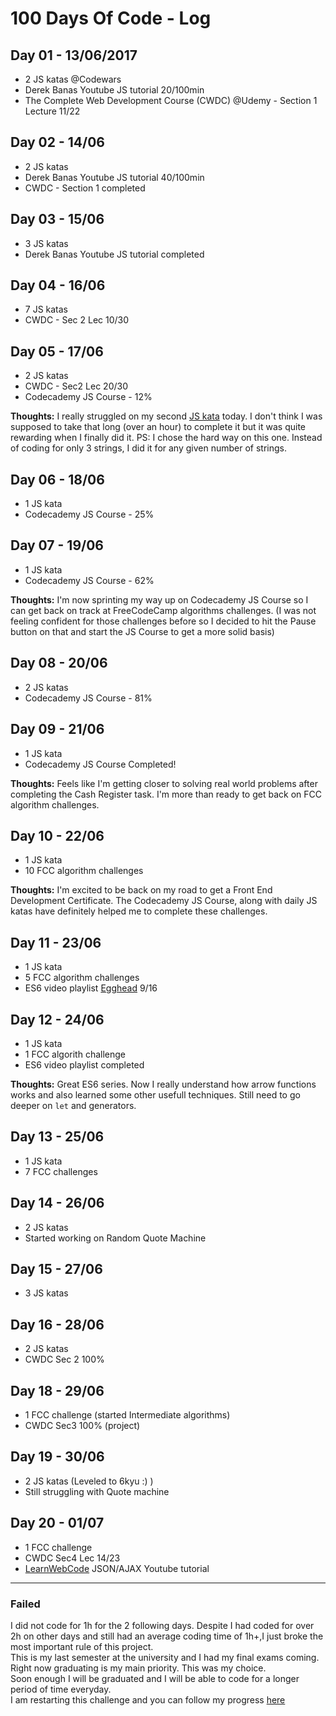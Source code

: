 # 100 Days Of Code - Log

## Day 01 - 13/06/2017
* 2 JS katas @Codewars 
* Derek Banas Youtube JS tutorial 20/100min
* The Complete Web Development Course (CWDC) @Udemy - Section 1 Lecture 11/22

## Day 02 - 14/06
* 2 JS katas
* Derek Banas Youtube JS tutorial 40/100min
* CWDC - Section 1 completed

## Day 03 - 15/06
* 3 JS katas
* Derek Banas Youtube JS tutorial completed

## Day 04 - 16/06
* 7 JS katas
* CWDC - Sec 2 Lec 10/30

## Day 05 - 17/06
* 2 JS katas
* CWDC - Sec2 Lec 20/30
* Codecademy JS Course - 12%

**Thoughts:** I really struggled on my second [JS kata](https://www.codewars.com/kata/572af273a3af3836660014a1) today. 
I don't think I was supposed to take that long (over an hour) to complete it but it was quite rewarding when I finally did it. 
PS: I chose the hard way on this one. Instead of coding for only 3 strings, I did it for any given number of strings. 

## Day 06 - 18/06
* 1 JS kata
* Codecademy JS Course - 25%

## Day 07 - 19/06
* 1 JS kata
* Codecademy JS Course - 62%

**Thoughts:** I'm now sprinting my way up on Codecademy JS Course so I can get back on track at FreeCodeCamp algorithms challenges.
(I was not feeling confident for those challenges before so I decided to hit the Pause button on that and start the JS Course to 
get a more solid basis)

## Day 08 - 20/06
* 2 JS katas
* Codecademy JS Course - 81%

## Day 09 - 21/06
* 1 JS kata
* Codecademy JS Course Completed!

**Thoughts:** Feels like I'm getting closer to solving real world problems after completing the Cash Register task. 
I'm more than ready to get back on FCC algorithm challenges.

## Day 10 - 22/06
* 1 JS kata
* 10 FCC algorithm challenges

**Thoughts:** I'm excited to be back on my road to get a Front End Development Certificate. The Codecademy JS Course, 
along with daily JS katas have definitely helped me to complete these challenges.

## Day 11 - 23/06
* 1 JS kata
* 5 FCC algorithm challenges
* ES6 video playlist [Egghead](https://egghead.io/courses/learn-es6-ecmascript-2015) 9/16

## Day 12 - 24/06
* 1 JS kata
* 1 FCC algorith challenge
* ES6 video playlist completed

 **Thoughts:** Great ES6 series. Now I really understand how arrow functions works and also learned some other usefull techniques. 
 Still need to go deeper on `let` and generators.

## Day 13 - 25/06
* 1 JS kata
* 7 FCC challenges

## Day 14 - 26/06
* 2 JS katas
* Started working on Random Quote Machine

## Day 15 - 27/06
* 3 JS katas

## Day 16 - 28/06
* 2 JS katas 
* CWDC Sec 2 100%

## Day 18 - 29/06
* 1 FCC challenge (started Intermediate algorithms)
* CWDC Sec3 100% (project)

## Day 19 - 30/06
* 2 JS katas (Leveled to 6kyu :) )
* Still struggling with Quote machine

## Day 20 - 01/07
* 1 FCC challenge
* CWDC Sec4 Lec 14/23
* [LearnWebCode](https://www.youtube.com/watch?v=rJesac0_Ftw&index=26&list=WL) JSON/AJAX Youtube tutorial

------

### Failed
I did not code for 1h for the 2 following days. Despite I had coded for over 2h on other days and still had an average coding time 
of 1h+,I just broke the most important rule of this project.  
This is my last semester at the university and I had my final exams coming. Right now graduating is my main priority. This was my choice.  
Soon enough I will be graduated and I will be able to code for a longer period of time everyday.  
I am restarting this challenge and you can follow my progress [here](https://github.com/gustavoaz7/100DaysOfCode/edit/master/Log.md)
